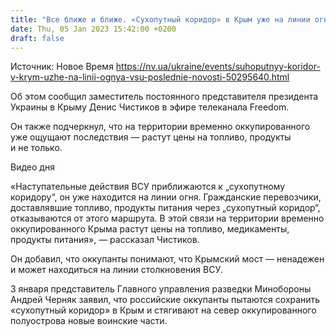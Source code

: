 ```yaml
---
title: "Все ближе и ближе. «Сухопутный коридор» в Крым уже на линии огня ВСУ — представительство президента в АРК"
date: Thu, 05 Jan 2023 15:42:00 +0200
draft: false
---
```

Источник: Новое Время https://nv.ua/ukraine/events/suhoputnyy-koridor-v-krym-uzhe-na-linii-ognya-vsu-poslednie-novosti-50295640.html


 Об этом сообщил заместитель постоянного представителя президента Украины в Крыму Денис Чистиков в эфире телеканала Freedom.

Он также подчеркнул, что на территории временно оккупированного уже ощущают последствия — растут цены на топливо, продукты и не только.

 Видео дня   

«Наступательные действия ВСУ приближаются к „сухопутному коридору“, он уже находится на линии огня. Гражданские перевозчики, доставлявшие топливо, продукты питания через „сухопутный коридор“, отказываются от этого маршрута. В этой связи на территории временно оккупированного Крыма растут цены на топливо, медикаменты, продукты питания», — рассказал Чистиков.

Он добавил, что оккупанты понимают, что Крымский мост — ненадежен и может находиться на линии столкновения ВСУ.

3 января представитель Главного управления разведки Минобороны Андрей Черняк заявил, что российские оккупанты пытаются сохранить «сухопутный коридор» в Крым и стягивают на север оккупированного полуострова новые воинские части.

